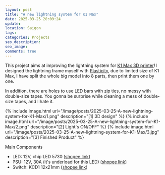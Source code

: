 ```yaml
---
layout: post
title: "A new lightning system for K1 Max"
date: 2025-03-25 20:09:24
update:
location: Saigon
tags:
categories: Projects
seo_description:
seo_image:
comments: true
---
```


This project aims at improving the lightning system for [K1 Max 3D printer](https://www.creality.com/products/creality-k1-max-3d-printer)!
I designed the lightning frame myself with [Plasticity](https://www.plasticity.xyz/), due to limited size of K1 Max, I have split the whole big model into 8 parts, then print them one by one.

In addition, there are holes to use LED bars with zip ties, no messy with double-size tapes. You gonna be surprise while cleaning a mess of double-size tapes, and I hate it.

{% include image.html url="/image/posts/2025-03-25-A-new-lightning-system-for-K1-Max/1.png" description="[1] 3D design" %}
{% include image.html url="/image/posts/2025-03-25-A-new-lightning-system-for-K1-Max/2.png" description="[2] Light's ON/OFF" %}
{% include image.html url="/image/posts/2025-03-25-A-new-lightning-system-for-K1-Max/3.jpg" description="[3] Finished Product" %}


Main Components
- LED: 12V, chip LED 5730 ([shopee link](https://shopee.vn/Thanh-%C4%91%C3%A8n-led-d%C3%B9ng-%C4%91i%E1%BB%87n-12V-chip-led-5730-72-led-i.159595538.2616850596))
- PSU: 12V, 30A (it's underload for this LED) ([shopee link](https://shopee.vn/Ngu%E1%BB%93n-t%E1%BB%95-ong-12V-30A-360W-m%E1%BB%9Bi-100--i.48186394.1170826875))
- Switch: KCD1 12x21mm ([shopee link](https://shopee.vn/-5-c%C3%A1i-(F91.1)-C%C3%B4ng-t%E1%BA%AFc-b%E1%BA%ADp-b%C3%AAnh-KCD1-%C4%90%E1%BB%8F-2-Ch%C3%A2n-2-V%E1%BB%8B-tr%C3%AD-(15x21mm-6A-250VAC)-i.29971197.1598922833))
